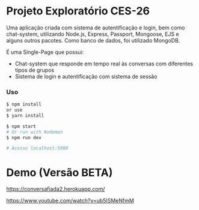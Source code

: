 # Projeto Exploratório CES-26 

Uma aplicação criada com sistema de autentificação e login, bem como chat-system, utilizando Node.js, Express, Passport, Mongoose, EJS e alguns outros pacotes. Como banco de dados, foi utilizado MongoDB.

É uma Single-Page que possui:
   - Chat-system que responde em tempo real às conversas com diferentes tipos de grupos
   - Sistema de login e autentificação com sistema de sessão

### Uso

```sh
$ npm install
or use
$ yarn install
```

```sh
$ npm start
# Or run with Nodemon
$ npm run dev

# Acesso localhost:5000

```
# Demo (Versão BETA)

https://conversafiada2.herokuapp.com/

https://www.youtube.com/watch?v=ub5ISMeNfmM
